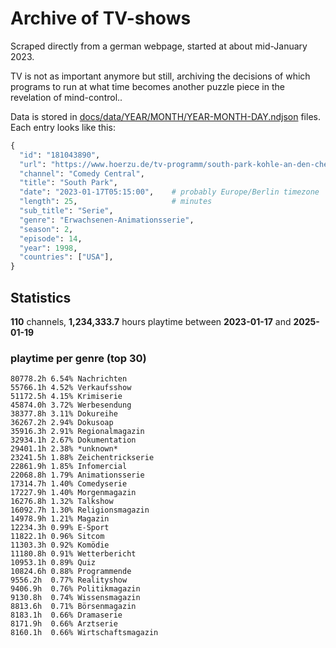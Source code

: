 # Archive of TV-shows

Scraped directly from a german webpage, started at about mid-January 2023.

TV is not as important anymore but still, archiving the decisions of which programs to run at what time
becomes another puzzle piece in the revelation of mind-control.. 

Data is stored in [docs/data/YEAR/MONTH/YEAR-MONTH-DAY.ndjson](docs/data/) files. 
Each entry looks like this:

```python
{
  "id": "181043890", 
  "url": "https://www.hoerzu.de/tv-programm/south-park-kohle-an-den-chefkoch/bid_181043890/", 
  "channel": "Comedy Central", 
  "title": "South Park", 
  "date": "2023-01-17T05:15:00",    # probably Europe/Berlin timezone 
  "length": 25,                     # minutes 
  "sub_title": "Serie", 
  "genre": "Erwachsenen-Animationsserie", 
  "season": 2, 
  "episode": 14, 
  "year": 1998, 
  "countries": ["USA"],
}
```

## Statistics

**110** channels, **1,234,333.7** hours playtime between **2023-01-17** and **2025-01-19**


### playtime per genre (top 30)

    80778.2h 6.54% Nachrichten
    55766.1h 4.52% Verkaufsshow
    51172.5h 4.15% Krimiserie
    45874.0h 3.72% Werbesendung
    38377.8h 3.11% Dokureihe
    36267.2h 2.94% Dokusoap
    35916.3h 2.91% Regionalmagazin
    32934.1h 2.67% Dokumentation
    29401.1h 2.38% *unknown*
    23241.5h 1.88% Zeichentrickserie
    22861.9h 1.85% Infomercial
    22068.8h 1.79% Animationsserie
    17314.7h 1.40% Comedyserie
    17227.9h 1.40% Morgenmagazin
    16276.8h 1.32% Talkshow
    16092.7h 1.30% Religionsmagazin
    14978.9h 1.21% Magazin
    12234.3h 0.99% E-Sport
    11822.1h 0.96% Sitcom
    11303.3h 0.92% Komödie
    11180.8h 0.91% Wetterbericht
    10953.1h 0.89% Quiz
    10824.6h 0.88% Programmende
    9556.2h  0.77% Realityshow
    9406.9h  0.76% Politikmagazin
    9130.8h  0.74% Wissensmagazin
    8813.6h  0.71% Börsenmagazin
    8183.1h  0.66% Dramaserie
    8171.9h  0.66% Arztserie
    8160.1h  0.66% Wirtschaftsmagazin
